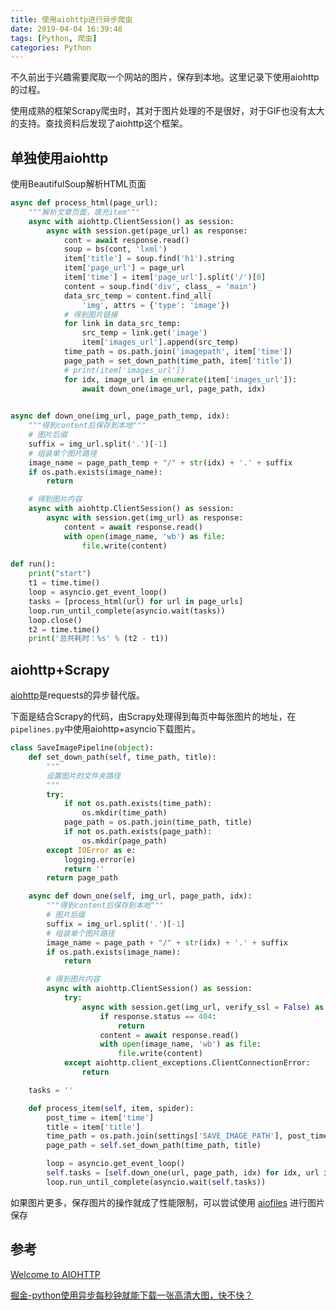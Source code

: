 ```yaml
---
title: 使用aiohttp进行异步爬虫
date: 2019-04-04 16:39:48
tags: [Python, 爬虫]
categories: Python
---
```


不久前出于兴趣需要爬取一个网站的图片，保存到本地。这里记录下使用aiohttp的过程。

<!--more-->

使用成熟的框架Scrapy爬虫时，其对于图片处理的不是很好，对于GIF也没有太大的支持。查找资料后发现了aiohttp这个框架。

## 单独使用aiohttp

使用BeautifulSoup解析HTML页面

```python
async def process_html(page_url):
    """解析文章页面，填充item"""
    async with aiohttp.ClientSession() as session:
        async with session.get(page_url) as response:
            cont = await response.read()
            soup = bs(cont, 'lxml')
            item['title'] = soup.find('h1').string
            item['page_url'] = page_url
            item['time'] = item['page_url'].split('/')[0]
            content = soup.find('div', class_ = 'main')
            data_src_temp = content.find_all(
                'img', attrs = {'type': 'image'})
            # 得到图片链接
            for link in data_src_temp:
                src_temp = link.get('image')
                item['images_url'].append(src_temp)
            time_path = os.path.join('imagepath', item['time'])
            page_path = set_down_path(time_path, item['title'])
            # print(item['images_url'])
            for idx, image_url in enumerate(item['images_url']):
                await down_one(image_url, page_path, idx)
                

async def down_one(img_url, page_path_temp, idx):
    """得到content后保存到本地"""
    # 图片后缀
    suffix = img_url.split('.')[-1]
    # 组装单个图片路径
    image_name = page_path_temp + "/" + str(idx) + '.' + suffix
    if os.path.exists(image_name):
        return

    # 得到图片内容
    async with aiohttp.ClientSession() as session:
        async with session.get(img_url) as response:
            content = await response.read()
            with open(image_name, 'wb') as file:
                file.write(content)
                
def run():
    print("start")
    t1 = time.time()
    loop = asyncio.get_event_loop()
    tasks = [process_html(url) for url in page_urls]
    loop.run_until_complete(asyncio.wait(tasks))
    loop.close()
    t2 = time.time()
    print('总共耗时：%s' % (t2 - t1))
```





## aiohttp+Scrapy

[aiohttp](<https://aiohttp.readthedocs.io/en/stable/>)是requests的异步替代版。

下面是结合Scrapy的代码，由Scrapy处理得到每页中每张图片的地址，在`pipelines.py`中使用aiohttp+asyncio下载图片。



```python
class SaveImagePipeline(object):
    def set_down_path(self, time_path, title):
        """
        设置图片的文件夹路径
        """
        try:
            if not os.path.exists(time_path):
                os.mkdir(time_path)
            page_path = os.path.join(time_path, title)
            if not os.path.exists(page_path):
                os.mkdir(page_path)
        except IOError as e:
            logging.error(e)
            return ''
        return page_path

    async def down_one(self, img_url, page_path, idx):
        """得到content后保存到本地"""
        # 图片后缀
        suffix = img_url.split('.')[-1]
        # 组装单个图片路径
        image_name = page_path + "/" + str(idx) + '.' + suffix
        if os.path.exists(image_name):
            return

        # 得到图片内容
        async with aiohttp.ClientSession() as session:
            try:
                async with session.get(img_url, verify_ssl = False) as response:
                    if response.status == 404:
                        return
                    content = await response.read()
                    with open(image_name, 'wb') as file:
                        file.write(content)
            except aiohttp.client_exceptions.ClientConnectionError:
                return

    tasks = ''

    def process_item(self, item, spider):
        post_time = item['time']
        title = item['title']
        time_path = os.path.join(settings['SAVE_IMAGE_PATH'], post_time)
        page_path = self.set_down_path(time_path, title)

        loop = asyncio.get_event_loop()
        self.tasks = [self.down_one(url, page_path, idx) for idx, url in enumerate(item['images_url'])]
        loop.run_until_complete(asyncio.wait(self.tasks))

```

如果图片更多，保存图片的操作就成了性能限制，可以尝试使用 [aiofiles](<https://github.com/Tinche/aiofiles>) 进行图片保存



## 参考

[Welcome to AIOHTTP](<https://aiohttp.readthedocs.io/en/stable/>)

[掘金-python使用异步每秒钟就能下载一张高清大图，快不快？](<https://juejin.im/post/5b496e2ce51d45195866d455>)

